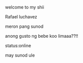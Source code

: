 welcome to my shii

Rafael luchavez

meron pang sunod

anong gusto ng bebe koo limaaa??!!

status:online

may sunod ule